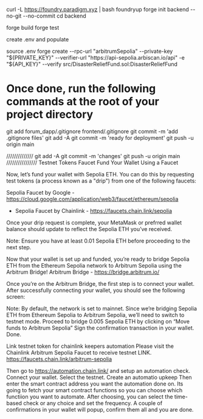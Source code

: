 curl -L https://foundry.paradigm.xyz | bash
foundryup
forge init backend --no-git --no-commit 
cd backend

forge build
forge test

create .env and populate

source .env
forge create --rpc-url "arbitrumSepolia" --private-key "${PRIVATE_KEY}" --verifier-url "https://api-sepolia.arbiscan.io/api" -e "${API_KEY}" --verify src/DisasterReliefFund.sol:DisasterReliefFund





# Once done, run the following commands at the root of your project directory  
git add forum_dapp/.gitignore frontend/.gitignore
git commit -m 'add .gitignore files'
git add -A
git commit -m 'ready for deployment'
git push -u origin main

//////////////
git add -A
git commit -m 'changes'
git push -u origin main
////////////////
Testnet Tokens Faucet
Fund Your Wallet Using a Faucet

Now, let’s fund your wallet with Sepolia ETH. You can do this by requesting test tokens (a process known as a "drip") from one of the following faucets:

 Sepolia Faucet by Google    - https://cloud.google.com/application/web3/faucet/ethereum/sepolia
- Sepolia Faucet by Chainlink - https://faucets.chain.link/sepolia

Once your drip request is complete, your MetaMask or prefrred wallet balance should update to reflect the Sepolia ETH you’ve received.

Note: Ensure you have at least 0.01 Sepolia ETH before proceeding to the next step.

Now that your wallet is set up and funded, you’re ready to bridge Sepolia ETH from the Ethereum Sepolia network to Arbitrum Sepolia using the Arbitrum Bridge!
Arbitrum Bridge  - https://bridge.arbitrum.io/

Once you’re on the Arbitrum Bridge, the first step is to connect your wallet. After successfully connecting your wallet, you should see the following screen:


Note: By default, the network is set to mainnet. Since we’re bridging Sepolia ETH from Ethereum Sepolia to Arbitrum Sepolia, we’ll need to switch to testnet mode.
Proceed to bridge 0.005 Sepolia ETH by clicking on “Move funds to Arbitrum Sepolia”
Sign the confirmation transaction in your wallet. Done.

Link testnet token for chainlink keepers automation
Please visit the Chainlink Arbitrum Sepolia Faucet to receive testnet LINK.
https://faucets.chain.link/arbitrum-sepolia

Then go to https://automation.chain.link/ and setup an automation check.
Connect your wallet.
Select the testnet.
Create an automatio upkeep
Then enter the smart contract address  you want the automation done on.
Its going to fetch your smart contract functions so you can choose which functiion you want to automate.
After choosing, you can select the time-based check or any choice and set the frequency.
A couple of confirmations in your wallet will popup, confirm them all and you are done. 